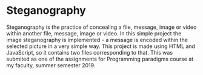 # Steganography
Steganography is the practice of concealing a file, message,  image or video within another file, message, image or video. In this simple project the image steganography is implemented - a message is  encoded within the selected picture in a very simple way. This project is made using  HTML and JavaScript, so it contains two files corresponding to that. This was submited as one of the assignments for Programming paradigms course at my faculty, summer semester 2019.
